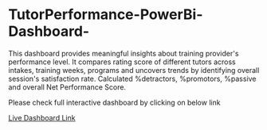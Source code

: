 # TutorPerformance-PowerBi-Dashboard-

This dashboard provides meaningful insights about training provider's performance level. It compares rating score of different tutors across intakes, training weeks, programs and uncovers trends by identifying overall session's satisfaction rate. Calculated %detractors, %promotors, %passive and overall Net Performance Score.

Please check full interactive dashboard by clicking on below link
 
 [Live Dashboard Link](https://app.powerbi.com/view?r=eyJrIjoiNjRiOWUyNTUtZTMwNi00ODliLWI1OTktYzBiZWYyYmQ3Y2E2IiwidCI6ImE4ZDQ4NGQ1LTI5OGUtNDgyMy04NjQ5LWI1MDk0MzM0ODlmZiJ9)

